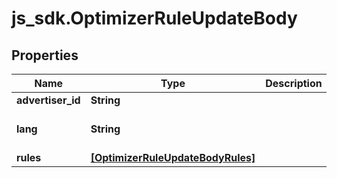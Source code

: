 # js_sdk.OptimizerRuleUpdateBody

## Properties
Name | Type | Description | Notes
------------ | ------------- | ------------- | -------------
**advertiser_id** | **String** |  | [required] 
**lang** | **String** |  | [optional] [default to &#x27;EN&#x27;]
**rules** | [**[OptimizerRuleUpdateBodyRules]**](OptimizerRuleUpdateBodyRules.md) |  | [required] 
